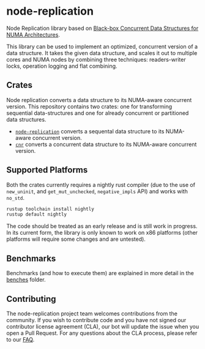 # node-replication

Node Replication library based on [Black-box Concurrent Data Structures for NUMA
Architectures](https://dl.acm.org/citation.cfm?id=3037721).

This library can be used to implement an optimized, concurrent version of a data
structure. It takes the given data structure, and scales it out to multiple
cores and NUMA nodes by combining three techniques: readers-writer locks,
operation logging and flat combining.

## Crates

Node replication converts a data structure to its NUMA-aware concurrent version.
This repository contains two crates: one for transforming sequential
data-structures and one for already concurrent or partitioned data structures.

* [`node-replication`](nr) converts a sequental data structure to its NUMA-aware
  concurrent version.
* [`cnr`](cnr) converts a concurrent data structure to its NUMA-aware concurrent
  version.

## Supported Platforms

Both the crates currently requires a nightly rust compiler (due to the use of
`new_uninit`, and `get_mut_unchecked`, `negative_impls` API) and works with
`no_std`.

```bash
rustup toolchain install nightly
rustup default nightly
```

The code should be treated as an early release and is still work in progress. In
its current form, the library is only known to work on x86 platforms (other
platforms will require some changes and are untested).

## Benchmarks

Benchmarks (and how to execute them) are explained in more detail in the
[benches](./benches/README.md) folder.

## Contributing

The node-replication project team welcomes contributions from the community. If
you wish to contribute code and you have not signed our contributor license
agreement (CLA), our bot will update the issue when you open a Pull Request. For
any questions about the CLA process, please refer to our
[FAQ](https://cla.vmware.com/faq).